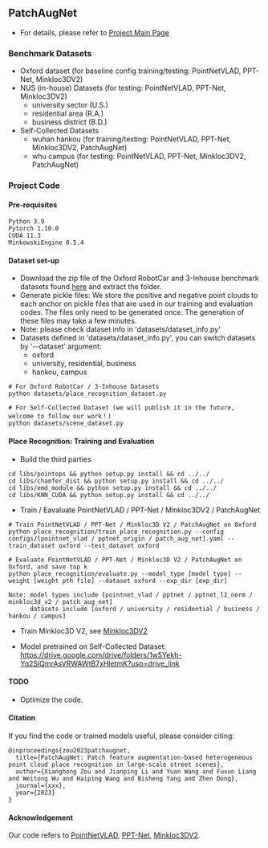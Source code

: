 ## PatchAugNet
* For details, please refer to [Project Main Page](https://whu-usi3dv.github.io/PatchAugNet/)

### Benchmark Datasets
* Oxford dataset (for baseline config training/testing: PointNetVLAD, PPT-Net, Minkloc3DV2)
* NUS (in-house) Datasets (for testing: PointNetVLAD, PPT-Net, Minkloc3DV2)
  * university sector (U.S.)
  * residential area (R.A.)
  * business district (B.D.)
* Self-Collected Datasets
  * wuhan hankou (for training/testing: PointNetVLAD, PPT-Net, Minkloc3DV2, PatchAugNet)
  * whu campus (for testing: PointNetVLAD, PPT-Net, Minkloc3DV2, PatchAugNet)

### Project Code
#### Pre-requisites
```
Python 3.9
Pytorch 1.10.0
CUDA 11.3
MinkowskiEngine 0.5.4
```

#### Dataset set-up
* Download the zip file of the Oxford RobotCar and 3-Inhouse benchmark datasets found [here](https://drive.google.com/open?id=1H9Ep76l8KkUpwILY-13owsEMbVCYTmyx) and extract the folder.
* Generate pickle files: We store the positive and negative point clouds to each anchor on pickle files that are used in our training and evaluation codes. The files only need to be generated once. The generation of these files may take a few minutes.
* Note: please check dataset info in 'datasets/dataset_info.py'
* Datasets defined in 'datasets/dataset_info.py', you can switch datasets by '--dataset' argument:
  * oxford
  * university, residential, business
  * hankou, campus
```
# For Oxford RobotCar / 3-Inhouse Datasets
python datasets/place_recognition_dataset.py

# For Self-Collected Dataset (we will publish it in the future, welcome to follow our work！)
python datasets/scene_dataset.py
```

#### Place Recognition: Training and Evaluation
* Build the third parties
```
cd libs/pointops && python setup.py install && cd ../../
cd libs/chamfer_dist && python setup.py install && cd ../../
cd libs/emd_module && python setup.py install && cd ../../
cd libs/KNN_CUDA && python setup.py install && cd ../../
```

* Train / Eavaluate PointNetVLAD / PPT-Net / Minkloc3DV2 / PatchAugNet
```
# Train PointNetVLAD / PPT-Net / Minkloc3D V2 / PatchAugNet on Oxford
python place_recognition/train_place_recognition.py --config configs/[pointnet_vlad / pptnet_origin / patch_aug_net].yaml --train_dataset oxford --test_dataset oxford

# Evaluate PointNetVLAD / PPT-Net / Minkloc3D V2 / PatchAugNet on Oxford, and save top k
python place_recognition/evaluate.py --model_type [model type] --weight [weight pth file] --dataset oxford --exp_dir [exp_dir]

Note: model types include [pointnet_vlad / pptnet / pptnet_l2_norm / minkloc3d_v2 / patch_aug_net]
      datasets include [oxford / university / residential / business / hankou / campus]
```

* Train Minkloc3D V2, see [Minkloc3DV2](https://github.com/jac99/MinkLoc3Dv2)

* Model pretrained on Self-Collected Dataset: https://drive.google.com/drive/folders/1w5Yekh-Yq2SjQmrAsVRWAWtB7xHletmK?usp=drive_link

#### TODO
* Optimize the code.

#### Citation
If you find the code or trained models useful, please consider citing:
```
@inproceedings{zou2023patchaugnet,
  title={PatchAugNet: Patch feature augmentation-based heterogeneous point cloud place recognition in large-scale street scenes},
  author={Xianghong Zou and Jianping Li and Yuan Wang and Fuxun Liang and Weitong Wu and Haiping Wang and Bisheng Yang and Zhen Dong},
  journal={xxx},
  year={2023}
}
```

#### Acknowledgement
Our code refers to [PointNetVLAD](https://github.com/mikacuy/pointnetvlad), [PPT-Net](https://github.com/fpthink/PPT-Net), [Minkloc3DV2](https://github.com/jac99/MinkLoc3Dv2).
